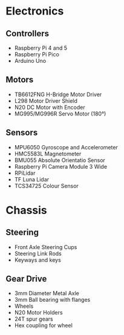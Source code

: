 # Electronics

## Controllers
- Raspberry Pi 4 and 5
- Raspberry Pi Pico
- Arduino Uno
## Motors
- TB6612FNG H-Bridge Motor Driver
- L298 Motor Driver Shield
- N20 DC Motor with Encoder
- MG995/MG996R Servo Motor (180°)
## Sensors
- MPU6050 Gyroscope and Accelerometer
- HMC5583L Magnetometer
- BMU055 Absolute Orientatio Sensor
- Raspberry Pi Camera Module 3 Wide
- RPiLidar
- TF Luna Lidar
- TCS34725 Colour Sensor

# Chassis

## Steering
- Front Axle Steering Cups
- Steering Link Rods
- Keyways and keys
## Gear Drive
- 3mm Diameter Metal Axle
- 3mm Ball bearing with flanges
- Wheels
- N20 Motor Holders
- 24T spur gears
- Hex coupling for wheel
